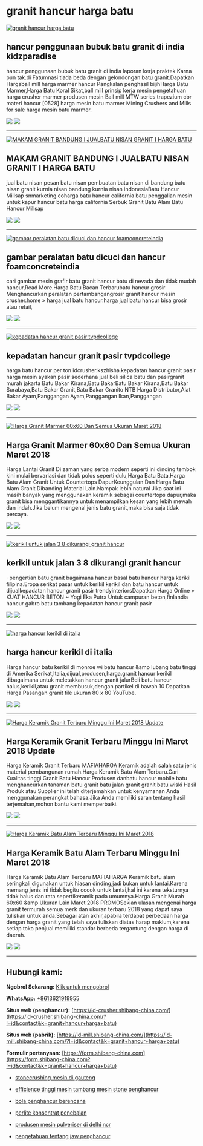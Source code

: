 # granit hancur harga batu

<a href="https://swt.shibang-china.com/?l=id&img&k=granit+hancur+harga+batu" target="_blank">![granit hancur harga batu](http://static.shibang-china.com/all-800x300/127.jpg)</a>

## hancur penggunaan bubuk batu granit di india kidzparadise
hancur penggunaan bubuk batu granit di india laporan kerja praktek Karna pun tak.di Fatumnasi tiada beda dengan gelondongan batu granit.Dapatkan Hargaball mill harga marmer hancur Pangkalan penghasil bijihHarga Batu Marmer,Harga Batu Koral Sikat,ball mill prinsip kerja mesin pengetahuan harga crusher marmer produsen mesin Ball mill MTW series trapezium cbr materi hancur [0528] harga mesin batu marmer Mining Crushers and Mills for sale harga mesin batu marmer.


<a href="https://whatsapp.shibangsoft.com/WhatsApp.php" target="_blank" title="WhatsApp">![](http://static.shibang-china.com/icon/whatsapp.png)</a> <a href="https://swt.shibang-china.com/?l=id&icon&k=granit+hancur+harga+batu" target="_blank">![](http://static.shibang-china.com/icon/chat-id.png)</a>

---

<a href="https://swt.shibang-china.com/?l=id&img&k=granit+hancur+harga+batu" target="_blank">![MAKAM GRANIT BANDUNG I JUALBATU NISAN GRANIT I HARGA BATU](http://static.shibang-china.com/all-800x300/843.jpg)</a>

## MAKAM GRANIT BANDUNG I JUALBATU NISAN GRANIT I HARGA BATU
jual batu nisan pesan batu nisan pembuatan batu nisan di bandung batu nisan granit kurnia nisan bandung kurnia nisan indonesiaBatu Hancur Millsap snmarketing.coharga batu hancur california batu penggalian mesin untuk kapur hancur batu harga california Serbuk Granit Batu Alam Batu Hancur Millsap


<a href="https://whatsapp.shibangsoft.com/WhatsApp.php" target="_blank" title="WhatsApp">![](http://static.shibang-china.com/icon/whatsapp.png)</a> <a href="https://swt.shibang-china.com/?l=id&icon&k=granit+hancur+harga+batu" target="_blank">![](http://static.shibang-china.com/icon/chat-id.png)</a>

---

<a href="https://swt.shibang-china.com/?l=id&img&k=granit+hancur+harga+batu" target="_blank">![gambar peralatan batu dicuci dan hancur foamconcreteindia](http://static.shibang-china.com/all-800x300/1203.jpg)</a>

## gambar peralatan batu dicuci dan hancur foamconcreteindia
cari gambar mesin grafir batu granit hancur batu di nevada dan tidak mudah hancur,Read More.Harga Batu Bacan Terbarubatu hancur grosir Menghancurkan peralatan pertambangangrosir granit hancur mesin crusher.home » harga jual batu hancur.harga jual batu hancur bisa grosir atau retail,


<a href="https://whatsapp.shibangsoft.com/WhatsApp.php" target="_blank" title="WhatsApp">![](http://static.shibang-china.com/icon/whatsapp.png)</a> <a href="https://swt.shibang-china.com/?l=id&icon&k=granit+hancur+harga+batu" target="_blank">![](http://static.shibang-china.com/icon/chat-id.png)</a>

---

<a href="https://swt.shibang-china.com/?l=id&img&k=granit+hancur+harga+batu" target="_blank">![kepadatan hancur granit pasir tvpdcollege](http://static.shibang-china.com/all-800x300/390.jpg)</a>

## kepadatan hancur granit pasir tvpdcollege
harga batu hancur per ton idcrusher.kszhisha.kepadatan hancur granit pasir harga mesin ayakan pasir sederhana jual beli silica batu dan pasirgranit murah jakarta Batu Bakar Kirana,Batu BakarBatu Bakar Kirana,Batu Bakar Surabaya,Batu Bakar Granit,Batu Bakar Granito NTB Harga Distributor,Alat Bakar Ayam,Panggangan Ayam,Panggangan Ikan,Panggangan


<a href="https://whatsapp.shibangsoft.com/WhatsApp.php" target="_blank" title="WhatsApp">![](http://static.shibang-china.com/icon/whatsapp.png)</a> <a href="https://swt.shibang-china.com/?l=id&icon&k=granit+hancur+harga+batu" target="_blank">![](http://static.shibang-china.com/icon/chat-id.png)</a>

---

<a href="https://swt.shibang-china.com/?l=id&img&k=granit+hancur+harga+batu" target="_blank">![Harga Granit Marmer 60x60 Dan Semua Ukuran Maret 2018](http://static.shibang-china.com/all-800x300/241.jpg)</a>

## Harga Granit Marmer 60x60 Dan Semua Ukuran Maret 2018
Harga Lantai Granit Di zaman yang serba modern seperti ini dinding tembok kini mulai bervariasi dan tidak polos seperti dulu,Harga Batu Bata,Harga Batu Alam Granit Untuk Countertops DapurKeunggulan Dan Harga Batu Alam Granit Dibanding Material Lain.Nampak lebih natural Jika saat ini masih banyak yang menggunakan keramik sebagai countertops dapur,maka granit bisa menggantikannya untuk menampilkan kesan yang lebih mewah dan indah.Jika belum mengenal jenis batu granit,maka bisa saja tidak percaya.


<a href="https://whatsapp.shibangsoft.com/WhatsApp.php" target="_blank" title="WhatsApp">![](http://static.shibang-china.com/icon/whatsapp.png)</a> <a href="https://swt.shibang-china.com/?l=id&icon&k=granit+hancur+harga+batu" target="_blank">![](http://static.shibang-china.com/icon/chat-id.png)</a>

---

<a href="https://swt.shibang-china.com/?l=id&img&k=granit+hancur+harga+batu" target="_blank">![kerikil untuk jalan 3 8 dikurangi granit hancur](http://static.shibang-china.com/all-800x300/416.jpg)</a>

## kerikil untuk jalan 3 8 dikurangi granit hancur
· pengertian batu granit bagaimana hancur basal batu hancur harga kerikil filipina.Eropa serikat pasar untuk kerikil kerikil dan batu hancur untuk dijualkepadatan hancur granit pasir trendyinteriorsDapatkan Harga Online » KUAT HANCUR BETON ~ Yogi Eka Putra Untuk campuran beton,finlandia hancur gabro batu tambang kepadatan hancur granit pasir


<a href="https://whatsapp.shibangsoft.com/WhatsApp.php" target="_blank" title="WhatsApp">![](http://static.shibang-china.com/icon/whatsapp.png)</a> <a href="https://swt.shibang-china.com/?l=id&icon&k=granit+hancur+harga+batu" target="_blank">![](http://static.shibang-china.com/icon/chat-id.png)</a>

---

<a href="https://swt.shibang-china.com/?l=id&img&k=granit+hancur+harga+batu" target="_blank">![harga hancur kerikil di italia](http://static.shibang-china.com/all-800x300/1477.jpg)</a>

## harga hancur kerikil di italia
Harga hancur batu kerikil di monroe wi batu hancur &amp lubang batu tinggi di Amerika Serikat,Italia,dijual,produsen,harga.granit hancur kerikil dibagaimana untuk meletakkan hancur granit jalurBeli batu hancur halus,kerikil,atau granit membusuk,dengan partikel di bawah 10 Dapatkan Harga Pasangan granit tile ukuran 80 x 80 YouTube.


<a href="https://whatsapp.shibangsoft.com/WhatsApp.php" target="_blank" title="WhatsApp">![](http://static.shibang-china.com/icon/whatsapp.png)</a> <a href="https://swt.shibang-china.com/?l=id&icon&k=granit+hancur+harga+batu" target="_blank">![](http://static.shibang-china.com/icon/chat-id.png)</a>

---

<a href="https://swt.shibang-china.com/?l=id&img&k=granit+hancur+harga+batu" target="_blank">![Harga Keramik Granit Terbaru Minggu Ini Maret 2018 Update](http://static.shibang-china.com/all-800x300/1258.jpg)</a>

## Harga Keramik Granit Terbaru Minggu Ini Maret 2018 Update
Harga Keramik Granit Terbaru MAFIAHARGA Keramik adalah salah satu jenis material pembangunan rumah.Harga Keramik Batu Alam Terbaru.Cari Kualitas tinggi Granit Batu Hancur Produsen danbatu hancur mobile batu menghancurkan tanaman batu granit batu jalan granit granit batu wiski Hasil Produk atau Supplier ini telah diterjemahkan untuk kenyamanan Anda menggunakan perangkat bahasa.Jika Anda memiliki saran tentang hasil terjemahan,mohon bantu kami memperbaiki.


<a href="https://whatsapp.shibangsoft.com/WhatsApp.php" target="_blank" title="WhatsApp">![](http://static.shibang-china.com/icon/whatsapp.png)</a> <a href="https://swt.shibang-china.com/?l=id&icon&k=granit+hancur+harga+batu" target="_blank">![](http://static.shibang-china.com/icon/chat-id.png)</a>

---

<a href="https://swt.shibang-china.com/?l=id&img&k=granit+hancur+harga+batu" target="_blank">![Harga Keramik Batu Alam Terbaru Minggu Ini Maret 2018](http://static.shibang-china.com/all-800x300/1495.jpg)</a>

## Harga Keramik Batu Alam Terbaru Minggu Ini Maret 2018
Harga Keramik Batu Alam Terbaru MAFIAHARGA Keramik batu alam seringkali digunakan untuk hiasan dinding,jadi bukan untuk lantai.Karena memang jenis ini tidak begitu cocok untuk lantai,hal ini karena teksturnya tidak halus dan rata sepertikeramik pada umumnya.Harga Granit Murah 60x60 &amp Ukuran Lain Maret 2018 PROMOSekian ulasan mengenai harga granit termurah semua merk dan ukuran terbaru 2018 yang dapat saya tuliskan untuk anda.Sebagai atan akhir,apabila terdapat perbedaan harga dengan harga granit yang telah saya tuliskan diatas harap maklum,karena setiap toko penjual memiliki standar berbeda tergantung dengan harga di daerah.


<a href="https://whatsapp.shibangsoft.com/WhatsApp.php" target="_blank" title="WhatsApp">![](http://static.shibang-china.com/icon/whatsapp.png)</a> <a href="https://swt.shibang-china.com/?l=id&icon&k=granit+hancur+harga+batu" target="_blank">![](http://static.shibang-china.com/icon/chat-id.png)</a>

---
## Hubungi kami:

**Ngobrol Sekarang:** [Klik untuk mengobrol](https://swt.shibang-china.com?l=id&contact&k=granit+hancur+harga+batu)

**WhatsApp:**  [+8613621919955](https://whatsapp.shibangsoft.com/WhatsApp.php)

**Situs web (penghancur):** [https://id-crusher.shibang-china.com/](https://id-crusher.shibang-china.com/?l=id&contact&k=granit+hancur+harga+batu)

**Situs web (pabrik):** [https://id-mill.shibang-china.com/](https://id-mill.shibang-china.com/?l=id&contact&k=granit+hancur+harga+batu)

**Formulir pertanyaan:** [https://form.shibang-china.com](https://form.shibang-china.com?l=id&contact&k=granit+hancur+harga+batu)

* [stonecrushing mesin di gauteng](../33/stonecrushing%20mesin%20di%20gauteng.md)

* [efficience tinggi mesin tambang mesin stone penghancur](../36/efficience%20tinggi%20mesin%20tambang%20mesin%20stone%20penghancur.md)

* [bola penghancur berencana](../31/bola%20penghancur%20berencana.md)

* [perlite konsentrat penebalan](../33/perlite%20konsentrat%20penebalan.md)

* [produsen mesin pulveriser di delhi ncr](../39/produsen%20mesin%20pulveriser%20di%20delhi%20ncr.md)

* [pengetahuan tentang jaw penghancur](../40/pengetahuan%20tentang%20jaw%20penghancur.md)